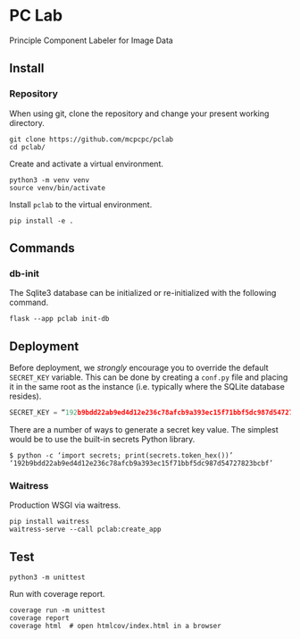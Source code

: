 # PC Lab

Principle Component Labeler for Image Data

## Install

### Repository

When using git, clone the repository and change your present working directory.

```shell
git clone https://github.com/mcpcpc/pclab
cd pclab/
```
Create and activate a virtual environment.

```shell
python3 -m venv venv
source venv/bin/activate
```

Install `pclab` to the virtual environment.

```shell
pip install -e .
```

## Commands

### db-init

The Sqlite3 database can be initialized or re-initialized with the
following command.

```shell
flask --app pclab init-db
```

## Deployment

Before deployment, we *strongly* encourage you to override the
default `SECRET_KEY` variable. This can be done by creating a
`conf.py` file and placing it in the same root as the instance (i.e. typically where the SQLite database resides).

```python
SECRET_KEY = “192b9bdd22ab9ed4d12e236c78afcb9a393ec15f71bbf5dc987d54727823bcbf“
```

There are a number of ways to generate a secret key value. The
simplest would be to use the built-in secrets Python library.

```shell
$ python -c ‘import secrets; print(secrets.token_hex())’
‘192b9bdd22ab9ed4d12e236c78afcb9a393ec15f71bbf5dc987d54727823bcbf’
```

### Waitress

Production WSGI via waitress.

```shell
pip install waitress
waitress-serve --call pclab:create_app
```

## Test

```shell
python3 -m unittest
```

Run with coverage report.

```shell
coverage run -m unittest
coverage report
coverage html  # open htmlcov/index.html in a browser
```
